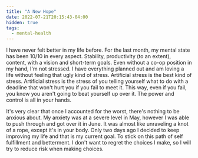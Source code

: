 ```yaml
---
title: "A New Hope"
date: 2022-07-21T20:15:43-04:00
hidden: true
tags:
  - mental-health
---
```


I have never felt better in my life before. For the last month, my mental state has been 10/10 in every aspect. Stability, productivity (to an extent), content, with a vision and short-term goals. Even without a co-op position in my hand, I'm not stressed. I have everything planned out and am loving a life without feeling that ugly kind of stress. Artificial stress is the best kind of stress. Artificial stress is the stress of you telling yourself what to do with a deadline that won't hurt you if you fail to meet it. This way, even if you fail, you know you aren't going to beat yourself up over it. The power and control is all in your hands.

It's very clear that once I accounted for the worst, there's nothing to be anxious about. My anxiety was at a severe level in May, however I was able to push through and got over it in June. It was almost like unraveling a knot of a rope, except it's in your body. Only two days ago I decided to keep improving my life and that is my current goal. To stick on this path of self fulfillment and betterment. I don't want to regret the choices I make, so I will try to reduce risk when making choices.
